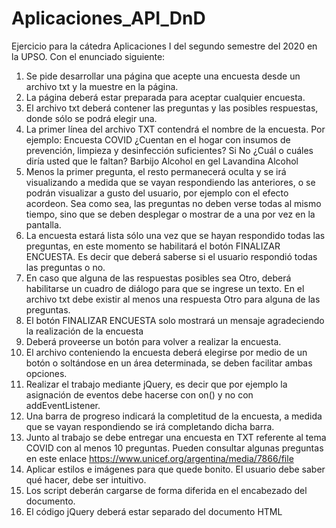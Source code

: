 # Aplicaciones_API_DnD
Ejercicio para la cátedra Aplicaciones I del segundo semestre del 2020 en la UPSO.
Con el enunciado siguiente:

1. Se pide desarrollar una página que acepte una encuesta desde un archivo txt y la muestre en la página.
2. La página deberá estar preparada para aceptar cualquier encuesta.
3. El archivo txt deberá contener las preguntas y las posibles respuestas, donde sólo se podrá elegir una.
4. La primer línea del archivo TXT contendrá el nombre de la encuesta. Por ejemplo:
Encuesta COVID
¿Cuentan en el hogar con insumos de prevención, limpieza y desinfección suficientes?
Si
No
¿Cuál o cuáles diría usted que le faltan?
Barbijo
Alcohol en gel
Lavandina
Alcohol
5. Menos la primer pregunta, el resto permanecerá oculta y se irá visualizando a medida que se vayan respondiendo las anteriores, o se podrán visualizar a gusto del usuario, por ejemplo con el efecto acordeon. Sea como sea, las preguntas no deben verse todas al mismo tiempo, sino que se deben desplegar o mostrar de a una por vez en la pantalla.
6. La encuesta estará lista sólo una vez que se hayan respondido todas las preguntas, en este momento se habilitará el botón FINALIZAR ENCUESTA. Es decir que deberá saberse si el usuario respondió todas las preguntas o no.
7. En caso que alguna de las respuestas posibles sea Otro, deberá habilitarse un cuadro de diálogo para que se ingrese un texto. En el archivo txt debe existir al menos una respuesta Otro para alguna de las preguntas.
8. El botón FINALIZAR ENCUESTA solo mostrará un mensaje agradeciendo la realización de la encuesta
9. Deberá proveerse un botón para volver a realizar la encuesta.
10. El archivo conteniendo la encuesta deberá elegirse por medio de un botón o soltándose en un área determinada, se deben facilitar ambas opciones.
11. Realizar el trabajo mediante jQuery, es decir que por ejemplo la asignación de eventos debe hacerse con on() y no con addEventListener.
12. Una barra de progreso indicará la completitud de la encuesta, a medida que se vayan respondiendo se irá completando dicha barra.
13. Junto al trabajo se debe entregar una encuesta en TXT referente al tema COVID con al menos 10 preguntas. Pueden consultar algunas preguntas en este enlace https://www.unicef.org/argentina/media/7866/file
14. Aplicar estilos e imágenes para que quede bonito. El usuario debe saber qué hacer, debe ser intuitivo.
15. Los script deberán cargarse de forma diferida en el encabezado del documento.
16. El código jQuery deberá estar separado del documento HTML